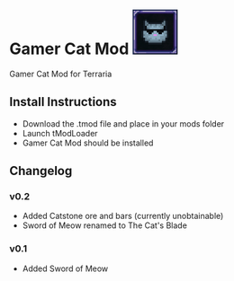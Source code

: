 # Gamer Cat Mod ![](https://github.com/endercat126/gamer-cat-mod/blob/main/icon.png?raw=true) 
Gamer Cat Mod for Terraria

## Install Instructions
- Download the .tmod file and place in your mods folder
- Launch tModLoader
- Gamer Cat Mod should be installed

## Changelog
### v0.2
- Added Catstone ore and bars (currently unobtainable)
- Sword of Meow renamed to The Cat's Blade

### v0.1
- Added Sword of Meow
